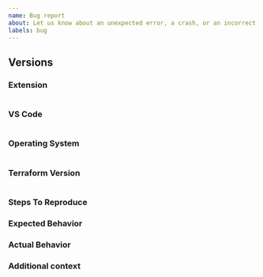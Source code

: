 ```yaml
---
name: Bug report
about: Let us know about an unexpected error, a crash, or an incorrect behavior.
labels: bug
---
```


## Versions

### Extension

<!--
Find this in the VS Code UI: Extensions Pane -> Installed -> HashiCorp Terraform
-->
```

```

### VS Code
<!--
Copy this from VS Code
 - Windows/Linux: Help -> About
 - macOS: Code -> About Visual Studio Code
-->
```

```

### Operating System
<!--
Find version and build (32-bit or 64-bit) of your OS
 - macOS: Apple logo -> About This Mac
 - Windows: right-click on Windows logo -> Settings -> Device and Windows specifications
 - Linux: `uname -a`
   - Ubuntu: `cat /etc/issue`

Also note whether you use WSL (Windows Subsystem for Linux) when on Windows.
-->
```

```

### Terraform Version
<!--
Output of `terraform version`
-->
```

```

### Steps To Reproduce
<!--
Steps to reproduce the behavior:

1. Go to '...'
2. Type '...'
3. See error

Include any relevant Terraform configuration or project structure:

```terraform
resource "github_repository" "test" {
  name = "vscode-terraform"
}

# etc...
```
You can use `tree` to output ASCII-based hierarchy of your project.

If applicable, add screenshots to help explain your problem.
-->

### Expected Behavior
<!-- What should have happened? -->

### Actual Behavior
<!-- What actually happened? -->
 
### Additional context
<!--
Add any other context about the problem here.
Note whether you use any tools for managing Terraform version/execution (e.g. `tfenv`)
any credentials helpers, or whether you have any other Terraform extensions installed.
-->
